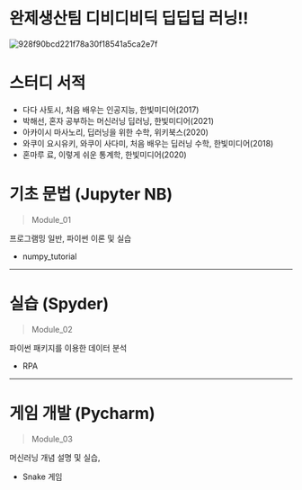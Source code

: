 # 완제생산팀 디비디비딕 딥딥딥 러닝!!

![928f90bcd221f78a30f18541a5ca2e7f](https://user-images.githubusercontent.com/52515917/111857507-4a8f0d00-8975-11eb-93d9-c896eb19a561.jpg)

# 스터디 서적

- 다다 사토시, 처음 배우는 인공지능, 한빛미디어(2017)
- 박해선, 혼자 공부하는 머신러닝 딥러닝, 한빛미디어(2021)
- 아카이시 마사노리, 딥러닝을 위한 수학, 위키북스(2020)
- 와쿠이 요시유키, 와쿠이 사다미, 처음 배우는 딥러닝 수학, 한빛미디어(2018)
- 혼마루 료, 이렇게 쉬운 통계학, 한빛미디어(2020)

# 기초 문법 (Jupyter NB)
> Module_01

프로그램밍 일반, 파이썬 이론 및 실습

* numpy_tutorial

***

# 실습 (Spyder)
> Module_02 

파이썬 패키지를 이용한 데이터 분석

* RPA

***

# 게임 개발 (Pycharm)
> Module_03 

머신러닝 개념 설명 및 실습,

* Snake 게임
